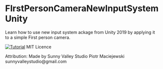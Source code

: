 # FIrstPersonCameraNewInputSystemUnity
Learn how to use new input system ackage from Unity 2019 by applying it to a simple First person camera.

[![Tutorial](https://img.youtube.com/vi/RRi9zYzx7CU/0.jpg)](https://youtu.be/RRi9zYzx7CU)
MIT Licence
<p>Attribution:
Made by Sunny Valley Studio Piotr Maciejewski sunnyvalleystudio@gmail.com

